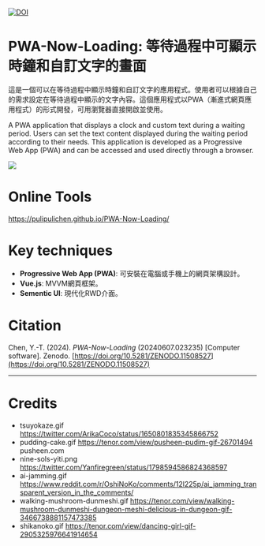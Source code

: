 [![DOI](https://zenodo.org/badge/646650899.svg)](https://zenodo.org/doi/10.5281/zenodo.11508527)

# PWA-Now-Loading: 等待過程中可顯示時鐘和自訂文字的畫面

這是一個可以在等待過程中顯示時鐘和自訂文字的應用程式。使用者可以根據自己的需求設定在等待過程中顯示的文字內容。這個應用程式以PWA（漸進式網頁應用程式）的形式開發，可用瀏覽器直接開啟並使用。

A PWA application that displays a clock and custom text during a waiting period. Users can set the text content displayed during the waiting period according to their needs. This application is developed as a Progressive Web App (PWA) and can be accessed and used directly through a browser.

![](https://blogger.googleusercontent.com/img/a/AVvXsEhLO9sK9N0E9WwaTRCtDsGM-zW6OQdOenkjmqX7aDycA_OxyyTFqJ177z9AH6zmDfhFG1GAqJ3t1LP7_sg1r857xDmyhTrQWBwaDmAxkJ0S3kQILr6ASulGWjziAQaCp9lG8VKmFupjWo-eIyIeLo3JmpxFqUa0iybaKTPzT79kcZXx6ca_guNYkg)

# Online Tools

https://pulipulichen.github.io/PWA-Now-Loading/

# Key techniques

- **Progressive Web App (PWA)**: 可安裝在電腦或手機上的網頁架構設計。
- **Vue.js**: MVVM網頁框架。
- **Sementic UI**: 現代化RWD介面。

# Citation

Chen, Y.-T. (2024). *PWA-Now-Loading* (20240607.023235) [Computer software]. Zenodo. [https://doi.org/10.5281/ZENODO.11508527](https://doi.org/10.5281/ZENODO.11508527)

----

# Credits

- tsuyokaze.gif https://twitter.com/ArikaCoco/status/1650801835345866752
- pudding-cake.gif https://tenor.com/view/pusheen-pudim-gif-26701494 pusheen.com
- nine-sols-yiti.png https://twitter.com/Yanfiregreen/status/1798594586824368597
- ai-jamming.gif https://www.reddit.com/r/OshiNoKo/comments/12l225p/ai_jamming_transparent_version_in_the_comments/
- walking-mushroom-dunmeshi.gif https://tenor.com/view/walking-mushroom-dunmeshi-dungeon-meshi-delicious-in-dungeon-gif-3466738881157473385
- shikanoko.gif https://tenor.com/view/dancing-girl-gif-2905325976641914654